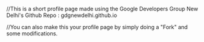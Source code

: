 //This is a short profile page made using the Google Developers Group New Delhi's Github Repo : gdgnewdelhi.github.io

//You can also make this your profile page by simply doing a "Fork" and some modifications.
